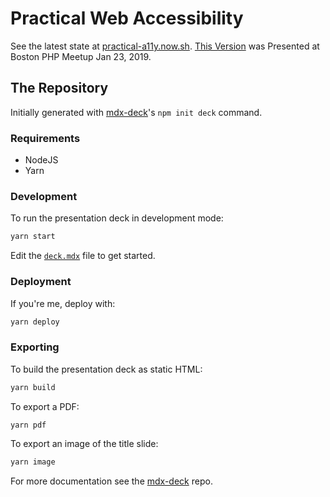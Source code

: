 # Practical Web Accessibility

See the latest state at [practical-a11y.now.sh](practical-a11y.now.sh). [This Version](https://boston-php-practical-a11y-iou3vcg5g.now.sh/) was Presented at Boston PHP Meetup Jan 23, 2019.

## The Repository

Initially generated with [mdx-deck][]'s `npm init deck` command.

### Requirements

- NodeJS
- Yarn

### Development

To run the presentation deck in development mode:

```sh
yarn start
```

Edit the [`deck.mdx`](deck.mdx) file to get started.

### Deployment

If you're me, deploy with:

```sh
yarn deploy
```

### Exporting

To build the presentation deck as static HTML:

```sh
yarn build
```

To export a PDF:

```sh
yarn pdf
```

To export an image of the title slide:

```sh
yarn image
```

For more documentation see the [mdx-deck][] repo.

[mdx-deck]: https://github.com/jxnblk/mdx-deck
